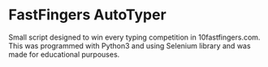 # FastFingers AutoTyper

Small script designed to win every typing competition in 10fastfingers.com. This was programmed with Python3 and using Selenium library and was made for educational purpouses.
